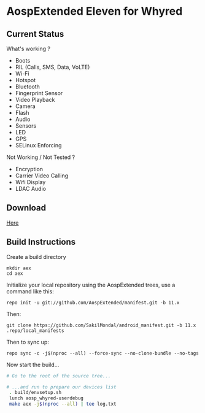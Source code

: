 
AospExtended Eleven for Whyred
=======================

Current Status
--------------

What's working ?
 - Boots
 - RIL (Calls, SMS, Data, VoLTE)
 - Wi-Fi
 - Hotspot
 - Bluetooth
 - Fingerprint Sensor
 - Video Playback
 - Camera
 - Flash
 - Audio
 - Sensors
 - LED
 - GPS
 - SELinux Enforcing

Not Working / Not Tested ?
 - Encryption
 - Carrier Video Calling
 - Wifi Display
 - LDAC Audio

Download
--------

[Here](https://t.me/SakilMondalsUpdates)

Build Instructions
------------------
Create a build directory

	mkdir aex
	cd aex

Initialize your local repository using the AospExtended trees, use a command like this:

    repo init -u git://github.com/AospExtended/manifest.git -b 11.x

Then:

    git clone https://github.com/SakilMondal/android_manifest.git -b 11.x .repo/local_manifests

Then to sync up:

    repo sync -c -j$(nproc --all) --force-sync --no-clone-bundle --no-tags

Now start the build...

```bash
# Go to the root of the source tree...

# ...and run to prepare our devices list
 . build/envsetup.sh
 lunch aosp_whyred-userdebug
 make aex -j$(nproc --all) | tee log.txt
```